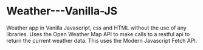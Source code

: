 # Weather---Vanilla-JS
Weather app in Vanilla Javascript, css and HTML without the use of any libraries. Uses the Open Weather Map API to make calls to a restful api to return the current weather data. This uses the Modern Javascript Fetch API.
